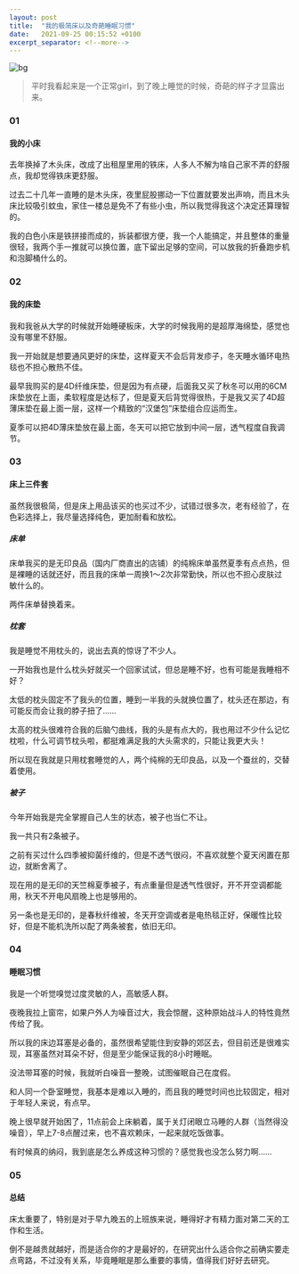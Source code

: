 ```yaml
---
layout: post
title:  "我的极简床以及奇葩睡眠习惯"
date:   2021-09-25 00:15:52 +0100
excerpt_separator: <!--more-->
---
```

![bg](https://blog.dosth.cool/assets/img/5.png)

<!--more-->

> 平时我看起来是一个正常girl，到了晚上睡觉的时候，奇葩的样子才显露出来。

### 01

#### 我的小床

去年换掉了木头床，改成了出租屋里用的铁床，人多人不解为啥自己家不弄的舒服点，我却觉得铁床更舒服。

过去二十几年一直睡的是木头床，夜里屁股挪动一下位置就要发出声响，而且木头床比较吸引蚊虫，家住一楼总是免不了有些小虫，所以我觉得我这个决定还算理智的。

我的白色小床是铁拼接而成的，拆装都很方便，我一个人能搞定，并且整体的重量很轻，我两个手一推就可以换位置，底下留出足够的空间，可以放我的折叠跑步机和泡脚桶什么的。

### 02

#### 我的床垫

我和我爸从大学的时候就开始睡硬板床，大学的时候我用的是超厚海绵垫，感觉也没有哪里不舒服。

我一开始就是想要通风更好的床垫，这样夏天不会后背发疹子，冬天睡水循环电热毯也不担心散热不佳。

最早我购买的是4D纤维床垫，但是因为有点硬，后面我又买了秋冬可以用的6CM床垫放在上面，柔软程度是达标了，但是夏天后背觉得很热，于是我又买了4D超薄床垫在最上面一层，这样一个精致的“汉堡包”床垫组合应运而生。

夏季可以把4D薄床垫放在最上面，冬天可以把它放到中间一层，透气程度自我调节。

### 03

#### 床上三件套

虽然我很极简，但是床上用品该买的也买过不少，试错过很多次，老有经验了，在色彩选择上，我尽量选择纯色，更加耐看和放松。

##### 床单

床单我买的是无印良品（国内厂商直出的店铺）的纯棉床单虽然夏季有点点热，但是裸睡的话就还好，而且我的床单一周换1～2次非常勤快，所以也不担心皮肤过敏什么的。

两件床单替换着来。

##### 枕套

我是睡觉不用枕头的，说出去真的惊讶了不少人。

一开始我也是什么枕头好就买一个回家试试，但总是睡不好，也有可能是我睡相不好？

太低的枕头固定不了我头的位置，睡到一半我的头就换位置了，枕头还在那边，有可能反而会让我的脖子扭了……

太高的枕头很难符合我的后脑勺曲线，我的头是有点大的，我也用过不少什么记忆枕啦，什么可调节枕头啦，都挺难满足我的大头需求的，只能让我更大头！

所以现在我就是只用枕套睡觉的人，两个纯棉的无印良品，以及一个蚕丝的，交替着使用。

##### 被子

今年开始我是完全掌握自己人生的状态，被子也当仁不让。

我一共只有2条被子。

之前有买过什么四季被抑菌纤维的，但是不透气很闷，不喜欢就整个夏天闲置在那边，就断舍离了。

现在用的是无印的天竺棉夏季被子，有点重量但是透气性很好，开不开空调都能用，秋天不开电风扇晚上也是够用的。

另一条也是无印的，是春秋纤维被，冬天开空调或者是电热毯正好，保暖性比较好，但是不能机洗所以配了两条被套，依旧无印。

### 04

#### 睡眠习惯

我是一个听觉嗅觉过度灵敏的人，高敏感人群。

夜晚我拉上窗帘，如果户外人为噪音过大，我会惊醒，这种原始战斗人的特性竟然传给了我。

所以我的床边耳塞是必备的，虽然很希望能住到安静的郊区去，但目前还是很难实现，耳塞虽然对耳朵不好，但是至少能保证我的8小时睡眠。

没法带耳塞的时候，我就听白噪音一整晚，试图催眠自己在度假。

和人同一个卧室睡觉，我基本是难以入睡的，而且我的睡觉时间也比较固定，相对于年轻人来说，有点早。

晚上很早就开始困了，11点前会上床躺着，属于关灯闭眼立马睡的人群（当然得没噪音），早上7-8点醒过来，也不喜欢赖床，一起来就吃饭做事。

有时候真的纳闷，我到底是怎么养成这种习惯的？感觉我也没怎么努力啊……

### 05

#### 总结

床太重要了，特别是对于早九晚五的上班族来说，睡得好才有精力面对第二天的工作和生活。

倒不是越贵就越好，而是适合你的才是最好的，在研究出什么适合你之前确实要走点弯路，不过没有关系，毕竟睡眠是那么重要的事情，值得我们好好去研究。